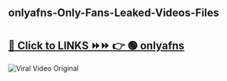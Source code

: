 
 ## onlyafns-Only-Fans-Leaked-Videos-Files

# <h2><a href="https://mediaupload.pro?onlyafns">🔗 Click to LINKS ⏩⏩ 👉 🟢 onlyafns </a></h2>

<a href="https://mediaupload.pro?onlyafns" rel="nofollow" data-target="animated-image.originalLink"><img src="https://i.ibb.co.com/xMMVF88/686577567.gif" alt="Viral Video Original" style="max-width: 100%; display: inline-block;" data-target="animated-image.originalImage"></a>